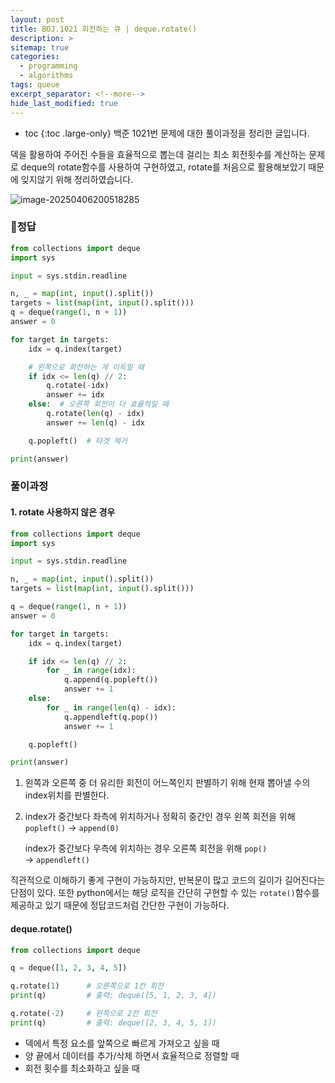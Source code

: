 ```yaml
---
layout: post
title: BOJ.1021 회전하는 큐 | deque.rotate()
description: >
sitemap: true
categories: 
  - programming
  - algorithms
tags: queue
excerpt_separator: <!--more-->
hide_last_modified: true
---
```

* toc
{:toc .large-only}
백준 1021번 문제에 대한 풀이과정을 정리한 글입니다.

덱을 활용하여 주어진 수들을 효율적으로 뽑는데 걸리는 최소 회전횟수를 계산하는 문제로 deque의 rotate함수를 사용하여 구현하였고, rotate를 처음으로 활용해보았기 때문에 잊지않기 위해 정리하였습니다.

<!--more-->

![image-20250406200518285](../../../images/2025-04-06-01Boj1021/image-20250406200518285.png)

### 📌정답

```python
from collections import deque
import sys

input = sys.stdin.readline

n, _ = map(int, input().split())
targets = list(map(int, input().split()))
q = deque(range(1, n + 1))
answer = 0

for target in targets:
    idx = q.index(target)

    # 왼쪽으로 회전하는 게 이득일 때
    if idx <= len(q) // 2:
        q.rotate(-idx)
        answer += idx
    else:  # 오른쪽 회전이 더 효율적일 때
        q.rotate(len(q) - idx)
        answer += len(q) - idx

    q.popleft()  # 타겟 제거

print(answer)
```

### 풀이과정

#### 1. rotate 사용하지 않은 경우

```python
from collections import deque
import sys

input = sys.stdin.readline

n, _ = map(int, input().split())
targets = list(map(int, input().split()))

q = deque(range(1, n + 1))
answer = 0

for target in targets:
    idx = q.index(target)

    if idx <= len(q) // 2:
        for _ in range(idx):
            q.append(q.popleft())
            answer += 1
    else:
        for _ in range(len(q) - idx):
            q.appendleft(q.pop())
            answer += 1

    q.popleft()

print(answer)
```

1. 왼쪽과 오른쪽 중 더 유리한 회전이 어느쪽인지 판별하기 위해 현재 뽑아낼 수의 index위치를 판별한다.

2. index가 중간보다 좌측에 위치하거나 정확히 중간인 경우 왼쪽 회전을 위해  `popleft()` &rarr; `append(0)`

   index가 중간보다 우측에 위치하는 경우 오른쪽 회전을 위해 `pop()` &rarr; `appendleft()`

직관적으로 이해하기 좋게 구현이 가능하지만, 반복문이 많고 코드의 길이가 길어진다는 단점이 있다. 또한 python에서는 해당 로직을 간단히 구현할 수 있는 `rotate()`함수를 제공하고 있기 때문에 정답코드처럼 간단한 구현이 가능하다.

#### deque.rotate()

```python
from collections import deque

q = deque([1, 2, 3, 4, 5])

q.rotate(1)      # 오른쪽으로 1칸 회전
print(q)         # 출력: deque([5, 1, 2, 3, 4])

q.rotate(-2)     # 왼쪽으로 2칸 회전
print(q)         # 출력: deque([2, 3, 4, 5, 1])
```

- 덱에서 특정 요소를 앞쪽으로 빠르게 가져오고 싶을 때
- 양 끝에서 데이터를 추가/삭제 하면서 효율적으로 정렬할 때
- 회전 횟수를 최소화하고 싶을 때 